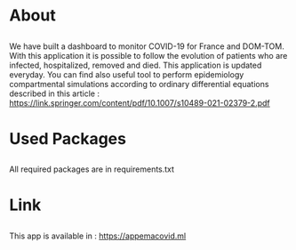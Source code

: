 # About
##
We have built a dashboard to monitor COVID-19 for France and DOM-TOM. With this application it is possible to follow the evolution of patients who are infected, hospitalized, removed and died. This application is updated everyday. You can find also useful tool to perform epidemiology compartmental simulations according to ordinary differential equations described in this article : https://link.springer.com/content/pdf/10.1007/s10489-021-02379-2.pdf

# Used Packages
##
All required packages are in requirements.txt

# Link
##
This app is available in : https://appemacovid.ml

